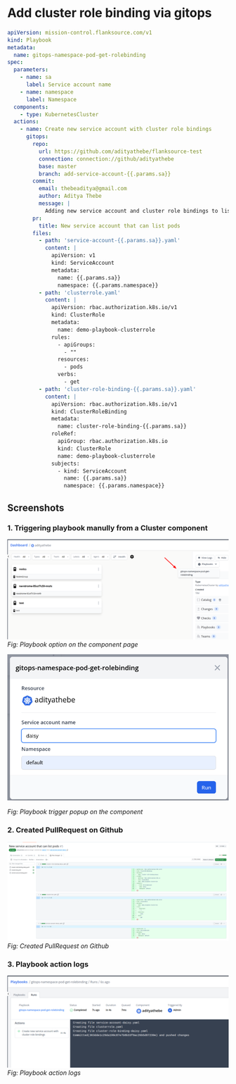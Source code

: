 # Add cluster role binding via gitops

```yaml title="gitops-k8s-cluster-role-binding.yaml"
apiVersion: mission-control.flanksource.com/v1
kind: Playbook
metadata:
  name: gitops-namespace-pod-get-rolebinding
spec:
  parameters:
    - name: sa
      label: Service account name
    - name: namespace
      label: Namespace
  components:
    - type: KubernetesCluster
  actions:
    - name: Create new service account with cluster role bindings
      gitops:
        repo:
          url: https://github.com/adityathebe/flanksource-test
          connection: connection://github/adityathebe
          base: master
          branch: add-service-account-{{.params.sa}}
        commit:
          email: thebeaditya@gmail.com
          author: Aditya Thebe
          message: |
            Adding new service account and cluster role bindings to list pods
        pr:
          title: New service account that can list pods
        files:
          - path: 'service-account-{{.params.sa}}.yaml'
            content: |
              apiVersion: v1
              kind: ServiceAccount
              metadata:
                name: {{.params.sa}}
                namespace: {{.params.namespace}}
          - path: 'clusterrole.yaml'
            content: |
              apiVersion: rbac.authorization.k8s.io/v1
              kind: ClusterRole
              metadata:
                name: demo-playbook-clusterrole
              rules:
                - apiGroups:
                  - ""
                resources:
                  - pods
                verbs:
                  - get
          - path: 'cluster-role-binding-{{.params.sa}}.yaml'
            content: |
              apiVersion: rbac.authorization.k8s.io/v1
              kind: ClusterRoleBinding
              metadata:
                name: cluster-role-binding-{{.params.sa}}
              roleRef:
                apiGroup: rbac.authorization.k8s.io
                kind: ClusterRole
                name: demo-playbook-clusterrole
              subjects:
                - kind: ServiceAccount
                  name: {{.params.sa}}
                  namespace: {{.params.namespace}}
```

## Screenshots

### 1. Triggering playbook manully from a Cluster component

![Playbook option on the component page](../../images/playbook-eg-gitops-playbook-on-cluster-component.png)
_Fig: Playbook option on the component page_

![Playbook trigger popup on the component](../../images/playbook-eg-self-service-cluster-role-gitops-playbook.png)

_Fig: Playbook trigger popup on the component_

### 2. Created PullRequest on Github

![Created PullRequest on Github](../../images/playbooks-eg-gitops-pr-cluster-role-binding.png)
_Fig: Created PullRequest on Github_

### 3. Playbook action logs

![Playbook action logs](../../images/playbook-eg-gitops-cluster-role-binding-action-logs.png)
_Fig: Playbook action logs_
